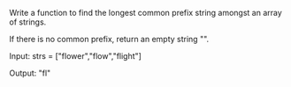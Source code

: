 Write a function to find the longest common prefix string amongst an array of strings.

If there is no common prefix, return an empty string "".

Input: strs = ["flower","flow","flight"]

Output: "fl"